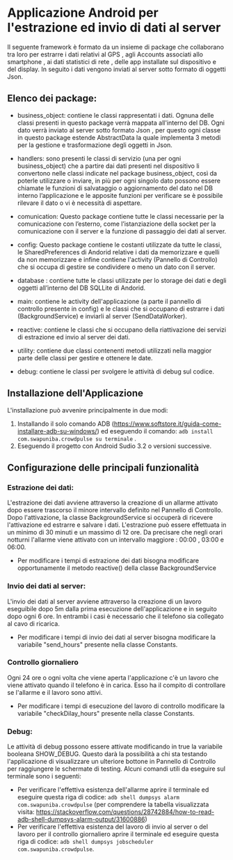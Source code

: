 # Applicazione Android per l'estrazione ed invio di dati al server
Il seguente framework è formato da un insieme di package che collaborano tra loro
per estrarre i dati relativi al GPS , agli Accounts associati allo smartphone , ai
dati statistici di rete , delle app installate sul dispositivo e del display. In seguito i dati vengono inviati al server sotto formato di oggetti Json.

## Elenco dei package:
* business_object: contiene le classi rappresentati i dati.
Ognuna delle classi presenti in questo package verrà mappata all'interno del DB. Ogni dato verrà inviato  al server sotto formato Json , per questo ogni classe in questo package estende AbstractData la quale implementa 3 metodi per la gestione e trasformazione degli oggetti in Json.

* handlers: sono presenti le classi di servizio (una per ogni business_object) che a partire dai dati presenti nel dispositivo li convertono nelle classi indicate nel package business_object, così da poterle utilizzare o inviare, in più per ogni singolo dato possono essere chiamate le funzioni di  salvataggio o aggiornamento del dato nel DB interno l’applicazione e le apposite funzioni per verificare se è possibile rilevare il dato o vi è necessità di aspettare.

* comunication: Questo package contiene tutte le classi necessarie per la comunicazione con l’esterno, come l’istanziazione della socket per la comunicazione con il server e la funzione di passaggio dei dati al server.

* config: Questo package contiene le costanti utilizzate da tutte le classi, le SharedPreferences di Andorid relative i dati da memorizzare e quelli da non memorizzare e infine contiene l'activity (Pannello di Controllo) che si occupa di gestire se condividere o meno un dato con il server.

* database : contiene tutte le classi utilizzate per lo storage dei dati e degli oggetti all’interno del DB SQLLite di Andorid.

* main: contiene le activity dell'applicazione (a parte il pannello di controllo presente in config) e le classi che si occupano di estrarre i dati (BackgroundService) e inviarli al server (SendDataWorker).

* reactive: contiene le classi che si occupano della riattivazione dei servizi di estrazione ed invio al server dei dati.

* utility: contiene due classi contenenti metodi utilizzati nella maggior parte delle classi per gestire e ottenere le date.

* debug: contiene le classi per svolgere le attività di debug sul codice.


## Installazione dell'Applicazione
L'installazione può avvenire principalmente in due modi:
1. Installando il solo comando ADB (https://www.softstore.it/guida-come-installare-adb-su-windows/) ed eseguendo il comando: ```adb install com.swapuniba.crowdpulse su terminale``` .
2. Eseguendo il progetto con Android Sudio 3.2 o versioni successive.

## Configurazione delle principali funzionalità

### Estrazione dei dati:
L'estrazione dei dati avviene attraverso la creazione di un allarme attivato dopo essere trascorso il minore intervallo definito nel Pannello di Controllo.
Dopo l'attivazione, la classe BackgroundService si occuperà di ricevere l'attivazione ed estrarre e salvare i dati.
L'estrazione può essere effettuata in un minimo di 30 minuti e un massimo di 12 ore. Da precisare che negli orari notturni l'allarme viene attivato con un intervallo maggiore : 00:00 , 03:00 e 06:00.
* Per modificare i tempi di estrazione dei dati bisogna modificare opportunamente il metodo reactive() della classe BackgroundService



### Invio dei dati al server:
L'invio dei dati al server avviene attraverso la creazione di un lavoro eseguibile dopo 5m dalla prima esecuzione dell'applicazione e in seguito dopo ogni 6 ore. In entrambi i casi è necessario che il telefono sia collegato al cavo di ricarica.
* Per modificare i tempi di invio dei dati al server bisogna modificare la variabile "send_hours" presente nella classe Constants.


### Controllo giornaliero
Ogni 24 ore o ogni volta che viene aperta l'applicazione c'è un lavoro che viene attivato quando il telefono è in carica. Esso ha il compito di controllare se l'allarme e il lavoro sono attivi.
* Per modificare i tempi di esecuzione del lavoro di controllo modificare la variabile "checkDilay_hours" presente nella classe Constants.


### Debug:
Le attività di debug possono essere attivate modificando in true la variabile booleana SHOW_DEBUG. Questo darà la possibilità a chi sta testando l'applicazione di visualizzare un ulteriore bottone in Pannello di Controllo per raggiungere le schermate di testing.
Alcuni comandi utili da eseguire sul terminale sono i seguenti:
* Per verificare l'effettiva esistenza dell'allarme aprire il terminale ed eseguire questa riga di codice: ```adb shell dumpsys alarm com.swapuniba.crowdpulse``` (per comprendere la tabella visualizzata  visita: https://stackoverflow.com/questions/28742884/how-to-read-adb-shell-dumpsys-alarm-output/31600886)
* Per verificare l'effettiva esistenza del lavoro di invio al server o del lavoro per il controllo giornaliero aprire il terminale ed eseguire questa riga di codice: ```adb shell dumpsys jobscheduler com.swapuniba.crowdpulse```.
